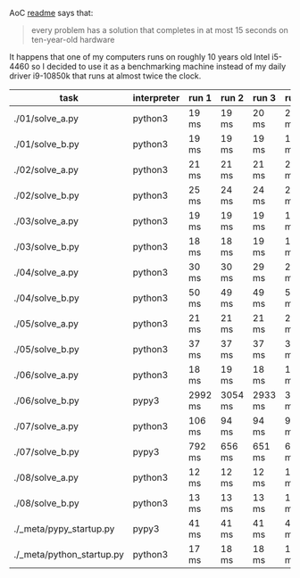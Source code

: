 AoC [readme](https://adventofcode.com/2024/about) says that:
> every problem has a solution that completes in at most 15 seconds on ten-year-old hardware

It happens that one of my computers runs on roughly 10 years old Intel i5-4460 so I decided to use it as a benchmarking machine instead of my daily driver i9-10850k that runs at almost twice the clock.

|task|interpreter|run 1|run 2|run 3|run 4|run 5|avg|
|----|-----------|-----|-----|-----|-----|-----|---|
| ./01/solve_a.py | python3 | 19 ms | 19 ms | 20 ms | 20 ms | 20 ms | **19 ms** |
| ./01/solve_b.py | python3 | 19 ms | 19 ms | 19 ms | 19 ms | 19 ms | **19 ms** |
| ./02/solve_a.py | python3 | 21 ms | 21 ms | 21 ms | 21 ms | 21 ms | **21 ms** |
| ./02/solve_b.py | python3 | 25 ms | 24 ms | 24 ms | 24 ms | 24 ms | **24 ms** |
| ./03/solve_a.py | python3 | 19 ms | 19 ms | 19 ms | 19 ms | 19 ms | **19 ms** |
| ./03/solve_b.py | python3 | 18 ms | 18 ms | 19 ms | 18 ms | 19 ms | **18 ms** |
| ./04/solve_a.py | python3 | 30 ms | 30 ms | 29 ms | 29 ms | 29 ms | **29 ms** |
| ./04/solve_b.py | python3 | 50 ms | 49 ms | 49 ms | 50 ms | 50 ms | **49 ms** |
| ./05/solve_a.py | python3 | 21 ms | 21 ms | 21 ms | 21 ms | 21 ms | **21 ms** |
| ./05/solve_b.py | python3 | 37 ms | 37 ms | 37 ms | 37 ms | 37 ms | **37 ms** |
| ./06/solve_a.py | python3 | 18 ms | 19 ms | 18 ms | 18 ms | 18 ms | **18 ms** |
| ./06/solve_b.py | pypy3 | 2992 ms | 3054 ms | 2933 ms | 3013 ms | 3087 ms | **3015 ms** |
| ./07/solve_a.py | python3 | 106 ms | 94 ms | 94 ms | 94 ms | 94 ms | **96 ms** |
| ./07/solve_b.py | pypy3 | 792 ms | 656 ms | 651 ms | 648 ms | 657 ms | **680 ms** |
| ./08/solve_a.py | python3 | 12 ms | 12 ms | 12 ms | 12 ms | 12 ms | **12 ms** |
| ./08/solve_b.py | python3 | 13 ms | 13 ms | 13 ms | 13 ms | 13 ms | **13 ms** |
| ./_meta/pypy_startup.py | pypy3 | 41 ms | 41 ms | 41 ms | 41 ms | 41 ms | **41 ms** |
| ./_meta/python_startup.py | python3 | 17 ms | 18 ms | 18 ms | 18 ms | 18 ms | **17 ms** |
